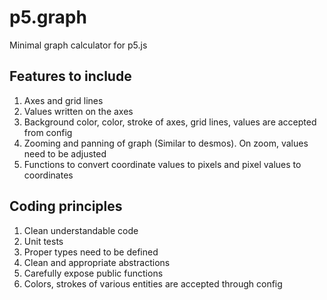 # p5.graph

Minimal graph calculator for p5.js

## Features to include

1. Axes and grid lines
2. Values written on the axes
3. Background color, color, stroke of axes, grid lines, values are accepted from config
4. Zooming and panning of graph (Similar to desmos). On zoom, values need to be adjusted
5. Functions to convert coordinate values to pixels and pixel values to coordinates

## Coding principles

1. Clean understandable code
2. Unit tests
3. Proper types need to be defined
4. Clean and appropriate abstractions
5. Carefully expose public functions
6. Colors, strokes of various entities are accepted through config
